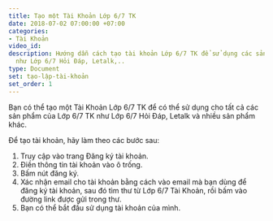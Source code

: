 ```yaml
---
title: Tạo một Tài Khoản Lớp 6/7 TK
date: 2018-07-02 07:00:00 +07:00
categories:
- Tài Khoản
video_id: 
description: Hướng dẫn cách tạo tài khoản Lớp 6/7 TK để sử dụng các sản phẩm khác
  như Lớp 6/7 Hỏi Đáp, Letalk,..
type: Document
set: tạo-lập-tài-khoản
set_order: 1
---
```


Bạn có thể tạo một Tài Khoản Lớp 6/7 TK để có thể sử dụng cho tất cả các sản phẩm của Lớp 6/7 TK như Lớp 6/7 Hỏi Đáp, Letalk và nhiều sản phẩm khác.

Để tạo tài khoản, hãy làm theo các bước sau:

1. Truy cập vào trang Đăng ký tài khoản.
2. Điền thông tin tài khoản vào ô trống.
3. Bấm nút đăng ký.
4. Xác nhận email cho tài khoản bằng cách vào email mà bạn dùng để đăng ký tài khoản, sau đó tìm thư từ Lớp 6/7 Tài Khoản, rồi bấm vào đường link được gửi trong thư.
5. Bạn có thể bắt đầu sử dụng tài khoản của mình.

#